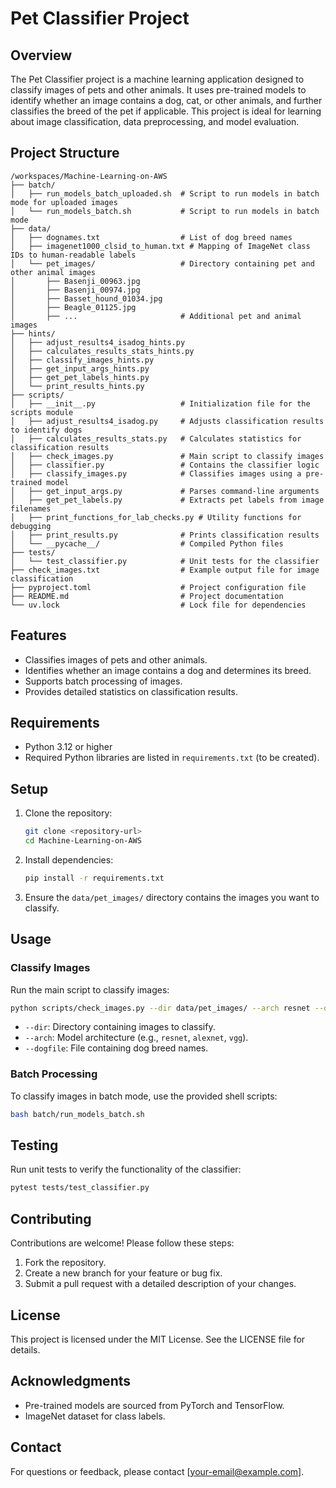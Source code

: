 # Pet Classifier Project

## Overview
The Pet Classifier project is a machine learning application designed to classify images of pets and other animals. It uses pre-trained models to identify whether an image contains a dog, cat, or other animals, and further classifies the breed of the pet if applicable. This project is ideal for learning about image classification, data preprocessing, and model evaluation.

## Project Structure
```
/workspaces/Machine-Learning-on-AWS
├── batch/
│   ├── run_models_batch_uploaded.sh  # Script to run models in batch mode for uploaded images
│   └── run_models_batch.sh           # Script to run models in batch mode
├── data/
│   ├── dognames.txt                  # List of dog breed names
│   ├── imagenet1000_clsid_to_human.txt # Mapping of ImageNet class IDs to human-readable labels
│   └── pet_images/                   # Directory containing pet and other animal images
│       ├── Basenji_00963.jpg
│       ├── Basenji_00974.jpg
│       ├── Basset_hound_01034.jpg
│       ├── Beagle_01125.jpg
│       ├── ...                       # Additional pet and animal images
├── hints/
│   ├── adjust_results4_isadog_hints.py
│   ├── calculates_results_stats_hints.py
│   ├── classify_images_hints.py
│   ├── get_input_args_hints.py
│   ├── get_pet_labels_hints.py
│   └── print_results_hints.py
├── scripts/
│   ├── __init__.py                   # Initialization file for the scripts module
│   ├── adjust_results4_isadog.py     # Adjusts classification results to identify dogs
│   ├── calculates_results_stats.py   # Calculates statistics for classification results
│   ├── check_images.py               # Main script to classify images
│   ├── classifier.py                 # Contains the classifier logic
│   ├── classify_images.py            # Classifies images using a pre-trained model
│   ├── get_input_args.py             # Parses command-line arguments
│   ├── get_pet_labels.py             # Extracts pet labels from image filenames
│   ├── print_functions_for_lab_checks.py # Utility functions for debugging
│   ├── print_results.py              # Prints classification results
│   └── __pycache__/                  # Compiled Python files
├── tests/
│   └── test_classifier.py            # Unit tests for the classifier
├── check_images.txt                  # Example output file for image classification
├── pyproject.toml                    # Project configuration file
├── README.md                         # Project documentation
└── uv.lock                           # Lock file for dependencies
```

## Features
- Classifies images of pets and other animals.
- Identifies whether an image contains a dog and determines its breed.
- Supports batch processing of images.
- Provides detailed statistics on classification results.

## Requirements
- Python 3.12 or higher
- Required Python libraries are listed in `requirements.txt` (to be created).

## Setup
1. Clone the repository:
   ```bash
   git clone <repository-url>
   cd Machine-Learning-on-AWS
   ```
2. Install dependencies:
   ```bash
   pip install -r requirements.txt
   ```
3. Ensure the `data/pet_images/` directory contains the images you want to classify.

## Usage
### Classify Images
Run the main script to classify images:
```bash
python scripts/check_images.py --dir data/pet_images/ --arch resnet --dogfile data/dognames.txt
```
- `--dir`: Directory containing images to classify.
- `--arch`: Model architecture (e.g., `resnet`, `alexnet`, `vgg`).
- `--dogfile`: File containing dog breed names.

### Batch Processing
To classify images in batch mode, use the provided shell scripts:
```bash
bash batch/run_models_batch.sh
```

## Testing
Run unit tests to verify the functionality of the classifier:
```bash
pytest tests/test_classifier.py
```

## Contributing
Contributions are welcome! Please follow these steps:
1. Fork the repository.
2. Create a new branch for your feature or bug fix.
3. Submit a pull request with a detailed description of your changes.

## License
This project is licensed under the MIT License. See the LICENSE file for details.

## Acknowledgments
- Pre-trained models are sourced from PyTorch and TensorFlow.
- ImageNet dataset for class labels.

## Contact
For questions or feedback, please contact [your-email@example.com].